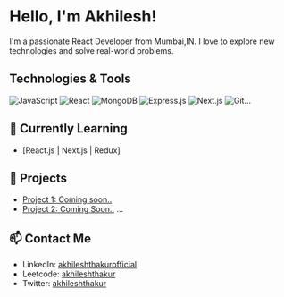 # Hello, I'm Akhilesh!

I'm a passionate React Developer from Mumbai,IN. I love to explore new technologies and solve real-world problems.

## Technologies & Tools
![JavaScript](https://img.shields.io/badge/-JavaScript-000000?style=flat-square&logo=javascript&logoColor=white)
![React](https://img.shields.io/badge/-React-000000?style=flat-square&logo=react&logoColor=white)
![MongoDB](https://img.shields.io/badge/-MongoDB-000000?style=flat-square&logo=mongodb&logoColor=white)
![Express.js](https://img.shields.io/badge/-Express.js-000000?style=flat-square&logo=express&logoColor=white)
![Next.js](https://img.shields.io/badge/-Next.js-000000?style=flat-square&logo=next.js&logoColor=white)
![Git](https://img.shields.io/badge/-Git-000000?style=flat-square&logo=git&logoColor=white)...

## 🌱 Currently Learning

- [React.js | Next.js | Redux]

## 🚀 Projects

- [Project 1: Coming soon..](link-to-project)
- [Project 2: Coming Soon..](link-to-project)
...

## 📫 Contact Me

- LinkedIn: [akhileshthakurofficial](https://www.linkedin.com/in/akhileshthakurofficial/)
- Leetcode: [akhileshthakur](https://leetcode.com/akhileshthakur/)
- Twitter: [akhileshthakur](https://twitter.com/_akhileshthakur)

